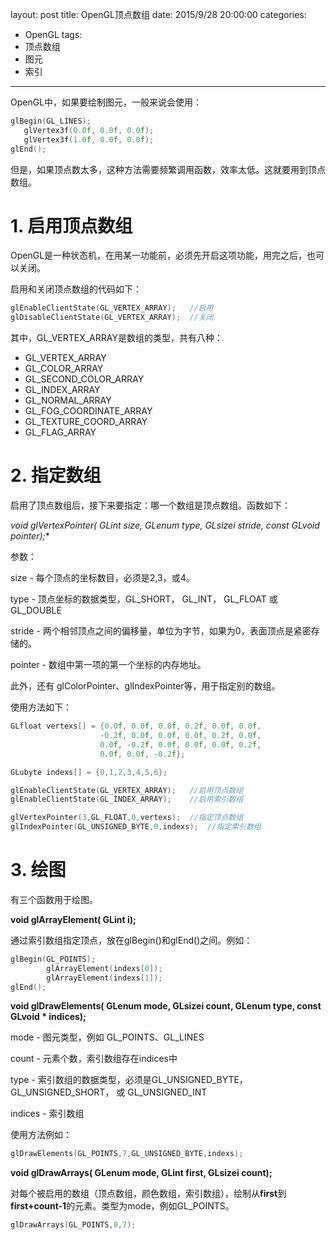 layout: post
title: OpenGL顶点数组
date: 2015/9/28 20:00:00
categories: 
- OpenGL
tags: 
- 顶点数组
- 图元
- 索引
---

OpenGL中，如果要绘制图元，一般来说会使用：

```cpp
glBegin(GL_LINES);
   glVertex3f(0.0f, 0.0f, 0.0f); 
   glVertex3f(1.0f, 0.0f, 0.0f);
glEnd();
```

但是，如果顶点数太多，这种方法需要频繁调用函数，效率太低。这就要用到顶点数组。

# 1. 启用顶点数组

OpenGL是一种状态机，在用某一功能前，必须先开启这项功能，用完之后，也可以关闭。

启用和关闭顶点数组的代码如下：

```cpp
glEnableClientState(GL_VERTEX_ARRAY);   //启用
glDisableClientState(GL_VERTEX_ARRAY);  //关闭
```

其中，GL_VERTEX_ARRAY是数组的类型，共有八种：

* GL_VERTEX_ARRAY
* GL_COLOR_ARRAY
* GL_SECOND_COLOR_ARRAY
* GL_INDEX_ARRAY
* GL_NORMAL_ARRAY
* GL_FOG_COORDINATE_ARRAY
* GL_TEXTURE_COORD_ARRAY
* GL_FLAG_ARRAY

# 2. 指定数组

启用了顶点数组后，接下来要指定：哪一个数组是顶点数组。函数如下：

**void glVertexPointer(   GLint   size,
                        GLenum  type,
                        GLsizei stride,
                        const GLvoid* pointer);**

参数：

size - 每个顶点的坐标数目，必须是2,3，或4。

type - 顶点坐标的数据类型，GL_SHORT， GL_INT， GL_FLOAT 或 GL_DOUBLE

stride - 两个相邻顶点之间的偏移量，单位为字节，如果为0，表面顶点是紧密存储的。

pointer - 数组中第一项的第一个坐标的内存地址。

此外，还有 glColorPointer、glIndexPointer等，用于指定别的数组。

使用方法如下：

```cpp
GLfloat vertexs[] = {0.0f, 0.0f, 0.0f, 0.2f, 0.0f, 0.0f,
                    -0.2f, 0.0f, 0.0f, 0.0f, 0.2f, 0.0f,
                    0.0f, -0.2f, 0.0f, 0.0f, 0.0f, 0.2f,
                    0.0f, 0.0f, -0.2f};

GLubyte indexs[] = {0,1,2,3,4,5,6};

glEnableClientState(GL_VERTEX_ARRAY);   //启用顶点数组
glEnableClientState(GL_INDEX_ARRAY);    //启用索引数组

glVertexPointer(3,GL_FLOAT,0,vertexs);  //指定顶点数组
glIndexPointer(GL_UNSIGNED_BYTE,0,indexs);  //指定索引数组
```

# 3. 绘图

有三个函数用于绘图。

**void glArrayElement( GLint i);**

通过索引数组指定顶点，放在glBegin()和glEnd()之间。例如：

```cpp
glBegin(GL_POINTS);
        glArrayElement(indexs[0]);
        glArrayElement(indexs[1]);
glEnd();
```

**void glDrawElements( GLenum mode, GLsizei count, GLenum type, const GLvoid * indices);**

mode - 图元类型，例如 GL_POINTS、GL_LINES

count - 元素个数，索引数组存在indices中

type - 索引数组的数据类型，必须是GL_UNSIGNED_BYTE， GL_UNSIGNED_SHORT， 或 GL_UNSIGNED_INT

indices - 索引数组

使用方法例如：

```cpp
glDrawElements(GL_POINTS,7,GL_UNSIGNED_BYTE,indexs);
```

**void glDrawArrays( GLenum mode, GLint first, GLsizei count);**

对每个被启用的数组（顶点数组，颜色数组，索引数组），绘制从**first**到**first+count-1**的元素。类型为mode，例如GL_POINTS。

```cpp
glDrawArrays(GL_POINTS,0,7);
```

